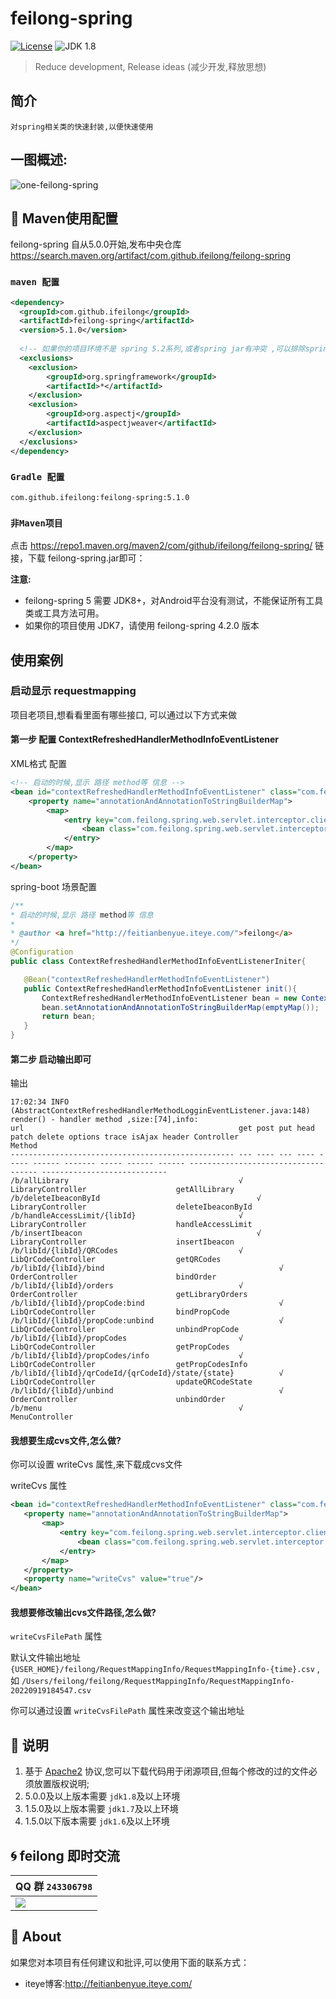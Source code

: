 feilong-spring
================


[![License](http://img.shields.io/:license-apache-blue.svg)](http://www.apache.org/licenses/LICENSE-2.0.html)
![JDK 1.8](https://img.shields.io/badge/JDK-1.8-green.svg "JDK 1.8")

> Reduce development, Release ideas (减少开发,释放思想)

## 简介

`对spring相关类的快速封装,以便快速使用`

## 一图概述:

![one-feilong-spring](http://venusdrogon.github.io/feilong-platform/mysource/one-feilong-spring.png) 


## :dragon: Maven使用配置

feilong-spring 自从5.0.0开始,发布中央仓库 https://search.maven.org/artifact/com.github.ifeilong/feilong-spring

### `maven 配置` 


```XML
<dependency>
  <groupId>com.github.ifeilong</groupId>
  <artifactId>feilong-spring</artifactId>
  <version>5.1.0</version>
  
  <!-- 如果你的项目环境不是 spring 5.2系列,或者spring jar有冲突 ,可以排除spring 的间接依赖 -->
  <exclusions>
	<exclusion>
		<groupId>org.springframework</groupId>
		<artifactId>*</artifactId>
	</exclusion>
	<exclusion>
		<groupId>org.aspectj</groupId>
		<artifactId>aspectjweaver</artifactId>
	</exclusion>
  </exclusions>
</dependency>
```

### `Gradle 配置` 

```
com.github.ifeilong:feilong-spring:5.1.0
```

### `非Maven项目`

点击 https://repo1.maven.org/maven2/com/github/ifeilong/feilong-spring/ 链接，下载 feilong-spring.jar即可：

**注意:**
- feilong-spring 5 需要 JDK8+，对Android平台没有测试，不能保证所有工具类或工具方法可用。 
- 如果你的项目使用 JDK7，请使用 feilong-spring 4.2.0 版本


## 使用案例

### 启动显示 requestmapping

项目老项目,想看看里面有哪些接口, 可以通过以下方式来做

#### 第一步 配置 ContextRefreshedHandlerMethodInfoEventListener

XML格式 配置

```XML
<!-- 启动的时候,显示 路径 method等 信息 -->
<bean id="contextRefreshedHandlerMethodInfoEventListener" class="com.feilong.spring.web.event.ContextRefreshedHandlerMethodInfoEventListener">
    <property name="annotationAndAnnotationToStringBuilderMap">
        <map>
            <entry key="com.feilong.spring.web.servlet.interceptor.clientcache.ClientCache">
                <bean class="com.feilong.spring.web.servlet.interceptor.clientcache.ClientCacheToStringBuilder" />
            </entry>
        </map>
    </property>
</bean>
 ```
 
 spring-boot 场景配置
 
 ```JAVA
 /**
 * 启动的时候,显示 路径 method等 信息
 * 
 * @author <a href="http://feitianbenyue.iteye.com/">feilong</a>
 */
@Configuration
public class ContextRefreshedHandlerMethodInfoEventListenerIniter{

    @Bean("contextRefreshedHandlerMethodInfoEventListener")
    public ContextRefreshedHandlerMethodInfoEventListener init(){
        ContextRefreshedHandlerMethodInfoEventListener bean = new ContextRefreshedHandlerMethodInfoEventListener();
        bean.setAnnotationAndAnnotationToStringBuilderMap(emptyMap());
        return bean;
    }
}
 
 ```
 
#### 第二步 启动输出即可

输出

```
17:02:34 INFO  (AbstractContextRefreshedHandlerMethodLogginEventListener.java:148) render() - handler method ,size:[74],info:
url                                                get post put head patch delete options trace isAjax header Controller                           Method                       
-------------------------------------------------- --- ---- --- ---- ----- ------ ------- ----- ------ ------ ------------------------------------ ---------------------------- 
/b/allLibrary                                      √                                                          LibraryController                    getAllLibrary                
/b/deleteIbeaconById                                   √                                                      LibraryController                    deleteIbeaconById            
/b/handleAccessLimit/{libId}                       √                                                          LibraryController                    handleAccessLimit            
/b/insertIbeacon                                       √                                                      LibraryController                    insertIbeacon                
/b/libId/{libId}/QRCodes                           √                                                          LibQrCodeController                  getQRCodes                   
/b/libId/{libId}/bind                                       √                                                 OrderController                      bindOrder                    
/b/libId/{libId}/orders                            √                                                          OrderController                      getLibraryOrders             
/b/libId/{libId}/propCode:bind                              √                                                 LibQrCodeController                  bindPropCode                 
/b/libId/{libId}/propCode:unbind                            √                                                 LibQrCodeController                  unbindPropCode               
/b/libId/{libId}/propCodes                         √                                                          LibQrCodeController                  getPropCodes                 
/b/libId/{libId}/propCodes/info                    √                                                          LibQrCodeController                  getPropCodesInfo             
/b/libId/{libId}/qrCodeId/{qrCodeId}/state/{state}          √                                                 LibQrCodeController                  updateQRCodeState            
/b/libId/{libId}/unbind                                     √                                                 OrderController                      unbindOrder                  
/b/menu                                            √                                                          MenuController      
 ```
 
#### 我想要生成cvs文件,怎么做?

你可以设置 writeCvs 属性,来下载成cvs文件 

writeCvs 属性
 
 
 ```XML
<bean id="contextRefreshedHandlerMethodInfoEventListener" class="com.feilong.spring.web.event.ContextRefreshedHandlerMethodInfoEventListener">
    <property name="annotationAndAnnotationToStringBuilderMap">
        <map>
            <entry key="com.feilong.spring.web.servlet.interceptor.clientcache.ClientCache">
                <bean class="com.feilong.spring.web.servlet.interceptor.clientcache.ClientCacheToStringBuilder" />
            </entry>
        </map>
    </property>
    <property name="writeCvs" value="true"/>
</bean>
```

#### 我想要修改输出cvs文件路径,怎么做?

`writeCvsFilePath` 属性

默认文件输出地址  `{USER_HOME}/feilong/RequestMappingInfo/RequestMappingInfo-{time}.csv` , 如 `/Users/feilong/feilong/RequestMappingInfo/RequestMappingInfo-20220919184547.csv`

你可以通过设置 `writeCvsFilePath` 属性来改变这个输出地址


## :memo: 说明

1. 基于 [Apache2](https://www.apache.org/licenses/LICENSE-2.0) 协议,您可以下载代码用于闭源项目,但每个修改的过的文件必须放置版权说明;
1. 5.0.0及以上版本需要 `jdk1.8`及以上环境
1. 1.5.0及以上版本需要 `jdk1.7`及以上环境
1. 1.5.0以下版本需要 `jdk1.6`及以上环境

## :cyclone: feilong 即时交流

|QQ 群 `243306798`
|:---------
|![](http://i.imgur.com/cIfglCa.png)

## :panda_face: About

如果您对本项目有任何建议和批评,可以使用下面的联系方式：

* iteye博客:http://feitianbenyue.iteye.com/
